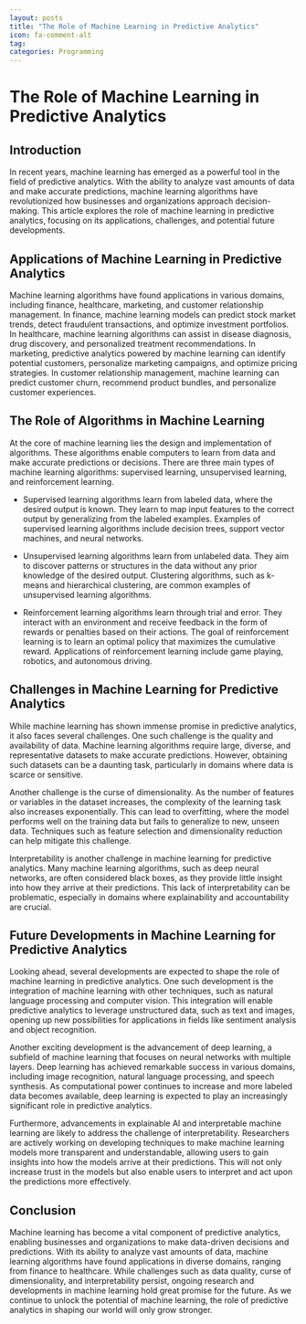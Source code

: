 ```yaml
---
layout: posts
title: "The Role of Machine Learning in Predictive Analytics"
icon: fa-comment-alt
tag:      
categories: Programming
---
```



# The Role of Machine Learning in Predictive Analytics

## Introduction

In recent years, machine learning has emerged as a powerful tool in the field of predictive analytics. With the ability to analyze vast amounts of data and make accurate predictions, machine learning algorithms have revolutionized how businesses and organizations approach decision-making. This article explores the role of machine learning in predictive analytics, focusing on its applications, challenges, and potential future developments.

## Applications of Machine Learning in Predictive Analytics

Machine learning algorithms have found applications in various domains, including finance, healthcare, marketing, and customer relationship management. In finance, machine learning models can predict stock market trends, detect fraudulent transactions, and optimize investment portfolios. In healthcare, machine learning algorithms can assist in disease diagnosis, drug discovery, and personalized treatment recommendations. In marketing, predictive analytics powered by machine learning can identify potential customers, personalize marketing campaigns, and optimize pricing strategies. In customer relationship management, machine learning can predict customer churn, recommend product bundles, and personalize customer experiences.

## The Role of Algorithms in Machine Learning

At the core of machine learning lies the design and implementation of algorithms. These algorithms enable computers to learn from data and make accurate predictions or decisions. There are three main types of machine learning algorithms: supervised learning, unsupervised learning, and reinforcement learning.

- Supervised learning algorithms learn from labeled data, where the desired output is known. They learn to map input features to the correct output by generalizing from the labeled examples. Examples of supervised learning algorithms include decision trees, support vector machines, and neural networks.

- Unsupervised learning algorithms learn from unlabeled data. They aim to discover patterns or structures in the data without any prior knowledge of the desired output. Clustering algorithms, such as k-means and hierarchical clustering, are common examples of unsupervised learning algorithms.

- Reinforcement learning algorithms learn through trial and error. They interact with an environment and receive feedback in the form of rewards or penalties based on their actions. The goal of reinforcement learning is to learn an optimal policy that maximizes the cumulative reward. Applications of reinforcement learning include game playing, robotics, and autonomous driving.

## Challenges in Machine Learning for Predictive Analytics

While machine learning has shown immense promise in predictive analytics, it also faces several challenges. One such challenge is the quality and availability of data. Machine learning algorithms require large, diverse, and representative datasets to make accurate predictions. However, obtaining such datasets can be a daunting task, particularly in domains where data is scarce or sensitive.

Another challenge is the curse of dimensionality. As the number of features or variables in the dataset increases, the complexity of the learning task also increases exponentially. This can lead to overfitting, where the model performs well on the training data but fails to generalize to new, unseen data. Techniques such as feature selection and dimensionality reduction can help mitigate this challenge.

Interpretability is another challenge in machine learning for predictive analytics. Many machine learning algorithms, such as deep neural networks, are often considered black boxes, as they provide little insight into how they arrive at their predictions. This lack of interpretability can be problematic, especially in domains where explainability and accountability are crucial.

## Future Developments in Machine Learning for Predictive Analytics

Looking ahead, several developments are expected to shape the role of machine learning in predictive analytics. One such development is the integration of machine learning with other techniques, such as natural language processing and computer vision. This integration will enable predictive analytics to leverage unstructured data, such as text and images, opening up new possibilities for applications in fields like sentiment analysis and object recognition.

Another exciting development is the advancement of deep learning, a subfield of machine learning that focuses on neural networks with multiple layers. Deep learning has achieved remarkable success in various domains, including image recognition, natural language processing, and speech synthesis. As computational power continues to increase and more labeled data becomes available, deep learning is expected to play an increasingly significant role in predictive analytics.

Furthermore, advancements in explainable AI and interpretable machine learning are likely to address the challenge of interpretability. Researchers are actively working on developing techniques to make machine learning models more transparent and understandable, allowing users to gain insights into how the models arrive at their predictions. This will not only increase trust in the models but also enable users to interpret and act upon the predictions more effectively.

## Conclusion

Machine learning has become a vital component of predictive analytics, enabling businesses and organizations to make data-driven decisions and predictions. With its ability to analyze vast amounts of data, machine learning algorithms have found applications in diverse domains, ranging from finance to healthcare. While challenges such as data quality, curse of dimensionality, and interpretability persist, ongoing research and developments in machine learning hold great promise for the future. As we continue to unlock the potential of machine learning, the role of predictive analytics in shaping our world will only grow stronger.
